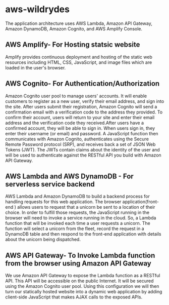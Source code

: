 # aws-wildrydes

The application architecture uses AWS Lambda, Amazon API Gateway, Amazon DynamoDB, Amazon Cognito, and AWS Amplify Console.

## AWS Amplify- For Hosting statsic website

Amplify provides continuous deployment and hosting of the static web resources including HTML, CSS, JavaScript, and image files which are loaded in the user's browser.

## AWS Cognito- For Authentication/Authorization

Amazon Cognito user pool to manage users' accounts. It will enable customers to register as a new user, verify their email address, and sign into the site. After users submit their registration, Amazon Cognito will send a confirmation email with a verification code to the address they provided. To confirm their account, users will return to your site and enter their email address and the verification code they received.After users have a confirmed account, they will be able to sign in. When users sign in, they enter their username (or email) and password. A JavaScript function then communicates with Amazon Cognito, authenticates using the Secure Remote Password protocol (SRP), and receives back a set of JSON Web Tokens (JWT). The JWTs contain claims about the identity of the user and will be used to authenticate against the RESTful API you build with Amazon API Gateway.

## AWS Lambda and AWS DynamoDB - For serverless service backend

AWS Lambda and Amazon DynamoDB to build a backend process for handling requests for this web application. The browser application(front-end ) allows users to request that a unicorn be sent to a location of their choice. In order to fulfill those requests, the JavaScript running in the browser will need to invoke a service running in the cloud. So, a Lambda function that will be invoked each time a user requests a unicorn. The function will select a unicorn from the fleet, record the request in a DynamoDB table and then respond to the front-end application with details about the unicorn being dispatched.

## AWS API Gateway- To Invoke Lambda function from the browser using Amazon API Gateway

We use Amazon API Gateway to expose the Lambda function as a RESTful API. This API will be accessible on the public Internet. It will be secured using the Amazon Cognito user pool. Using this configuration we will then turn our statically hosted website into a dynamic web application by adding client-side JavaScript that makes AJAX calls to the exposed APIs.
